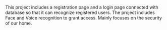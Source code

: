 This project includes a registration page and a login page connected with database so that it can recognize registered users.
The project includes Face and Voice recognition to grant access. Mainly focuses on the security of our home.
